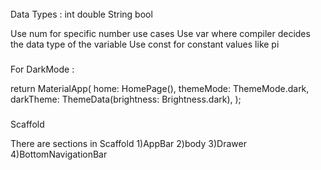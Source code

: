 
######

Data Types :
int 
double 
String 
bool 

Use num for specific number use cases 
Use var where compiler decides the data type of the variable
Use const for constant values like pi

#####
For DarkMode :

return MaterialApp(
      home: HomePage(),
      themeMode: ThemeMode.dark,
      darkTheme: ThemeData(brightness: Brightness.dark),
    );



#####



Scaffold

There are sections in Scaffold 
1)AppBar
2)body
3)Drawer
4)BottomNavigationBar






